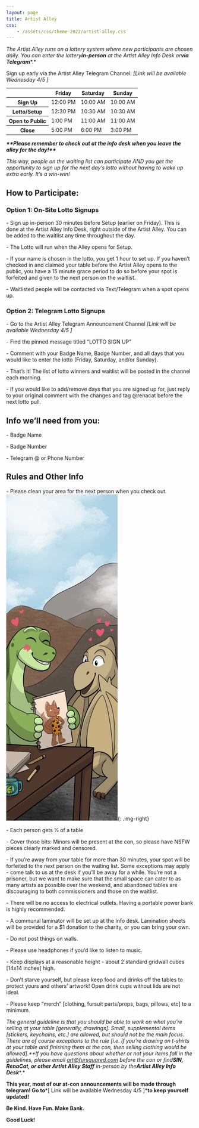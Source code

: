 ```yaml
---
layout: page
title: Artist Alley
css:
    - /assets/css/theme-2022/artist-alley.css
---
```

*The Artist Alley runs on a lottery system where new participants are chosen daily. You can enter the lottery****in-person*** *at the Artist Alley Info Desk or****via Telegram****.*

Sign up early via the Artist Alley Telegram Channel: *\[Link will be available Wednesday 4/5 \]*

<table><thead><tr><th> </th><th>Friday</th><th>Saturday</th><th>Sunday</th></tr></thead><tbody><tr><th>Sign Up</th><td>12:00 PM</td><td>10:00 AM</td><td>10:00 AM</td></tr><tr><th>Lotto/Setup</th><td>12:30 PM</td><td>10:30 AM</td><td>10:30 AM</td></tr><tr><th>Open to Public</th><td>1:00 PM</td><td>11:00 AM</td><td>11:00 AM</td></tr><tr><th>Close</th><td>5:00 PM</td><td>6:00 PM</td><td>3:00 PM</td></tr></tbody></table>

***\*\*Please remember to check out at the info desk when you leave the alley for the day!\*\****

*This way, people on the waiting list can participate AND you get the opportunity to sign up for the next day’s lotto without having to wake up extra early. It’s a win-win!*

## **How to Participate:**

### **Option 1: On-Site Lotto Signups**

\- Sign up in-person 30 minutes before Setup (earlier on Friday). This is done at the Artist Alley Info Desk, right outside of the Artist Alley. You can be added to the waitlist any time throughout the day.

\- The Lotto will run when the Alley opens for Setup.

\- If your name is chosen in the lotto, you get 1 hour to set up. If you haven’t checked in and claimed your table before the Artist Alley opens to the public, you have a 15 minute grace period to do so before your spot is forfeited and given to the next person on the waitlist.

\- Waitlisted people will be contacted via Text/Telegram when a spot opens up.

### **Option 2: Telegram Lotto Signups**

\- Go to the Artist Alley Telegram Announcement Channel *\[Link will be available Wednesday 4/5 \]*

\- Find the pinned message titled “LOTTO SIGN UP”

\- Comment with your Badge Name, Badge Number, and all days that you would like to enter the lotto (Friday, Saturday, and/or Sunday).

\- That’s it! The list of lotto winners and waitlist will be posted in the channel each morning.

\- If you would like to add/remove days that you are signed up for, just reply to your original comment with the changes and tag @renacat before the next lotto pull.

## **Info we’ll need from you:**

\- Badge Name

\- Badge Number

\- Telegram @ or Phone Number

## **Rules and Other Info**

\- Please clean your area for the next person when you check out.![](/uploads/artist-alley-2023-min-shrunk.jpg){: .img-right}

\- Each person gets ½ of a table

\- Cover those bits: Minors will be present at the con, so please have NSFW pieces clearly marked and censored.

\- If you’re away from your table for more than 30 minutes, your spot will be forfeited to the next person on the waiting list. Some exceptions may apply - come talk to us at the desk if you’ll be away for a while. You’re not a prisoner, but we want to make sure that the small space can cater to as many artists as possible over the weekend, and abandoned tables are discouraging to both commissioners and those on the waitlist.

\- There will be no access to electrical outlets. Having a portable power bank is highly recommended.

\- A communal laminator will be set up at the Info desk. Lamination sheets will be provided for a $1 donation to the charity, or you can bring your own.

\- Do not post things on walls.

\- Please use headphones if you’d like to listen to music.

\- Keep displays at a reasonable height - about 2 standard gridwall cubes \[14x14 inches\] high.&nbsp;

\- Don’t starve yourself, but please keep food and drinks off the tables to protect yours and others’ artwork! Open drink cups without lids are not ideal.

\- Please keep “merch” \[clothing, fursuit parts/props, bags, pillows, etc\] to a minimum.

*The general guideline is that you should be able to work on what you’re selling at your table \[generally, drawings\]. Small, supplemental items \[stickers, keychains, etc.\] are allowed, but should not be the main focus. There are of course exceptions to the rule \[i.e. if you’re drawing on t-shirts at your table and finishing them at the con, then selling clothing would be allowed\].**If you have questions about whether or not your items fall in the guidelines, please email art@fursquared.com before the con or find****SIN, RenaCat, or other Artist Alley Staff*** *in-person by the****Artist Alley Info Desk****.*

**This year, most of our at-con announcements will be made through telegram! Go to***\[ Link will be available Wednesday 4/5 \]***to keep yourself updated!**

**Be Kind. Have Fun. Make Bank.**

**Good Luck!**